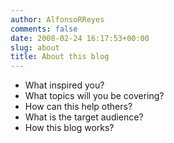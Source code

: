 ```yaml
---
author: AlfonsoRReyes
comments: false
date: 2008-02-24 16:17:53+00:00
slug: about
title: About this blog
---
```


* What inspired you?
* What topics will you be covering?
* How can this help others?
* What is the target audience?
* How this blog works?

